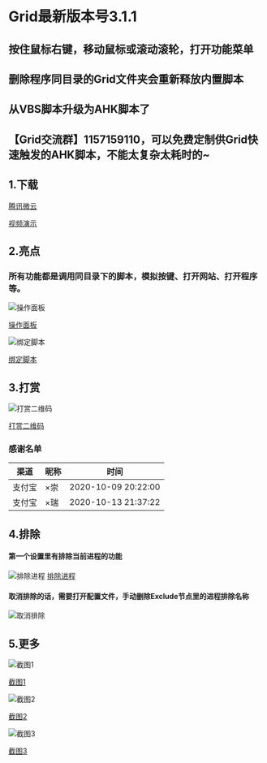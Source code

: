 Grid最新版本号3.1.1
====
## 按住鼠标右键，移动鼠标或滚动滚轮，打开功能菜单
## 删除程序同目录的Grid文件夹会重新释放内置脚本
## 从VBS脚本升级为AHK脚本了
## 【Grid交流群】1157159110，可以免费定制供Grid快速触发的AHK脚本，不能太复杂太耗时的~

## 1.下载

[腾讯微云](https://share.weiyun.com/EoHvFhk7)

[视频演示](https://www.bilibili.com/video/bv11i4y1E78H)


## 2.亮点

### 所有功能都是调用同目录下的脚本，模拟按键、打开网站、打开程序等。

![操作面板](https://meta.appinn.net/uploads/default/original/2X/7/70f0f31c27eb5c781ffd00f8e7f8e3a4eb0cd3c6.png)

[操作面板](https://meta.appinn.net/uploads/default/original/2X/7/70f0f31c27eb5c781ffd00f8e7f8e3a4eb0cd3c6.png)

![绑定脚本](https://meta.appinn.net/uploads/default/original/2X/8/889b227fb2d235760b62e33deb28e1678a474a2e.png)

[绑定脚本](https://meta.appinn.net/uploads/default/original/2X/8/889b227fb2d235760b62e33deb28e1678a474a2e.png)


## 3.打赏

![打赏二维码](https://ftp.bmp.ovh/imgs/2020/10/da0571167dd7e4d3.png)

[打赏二维码](https://s1.ax1x.com/2020/10/11/0cXcRO.png)

### 感谢名单

|   渠道  |  昵称 |        时间         |
| ------- | ---- | ------------------- |
|  支付宝 |  ×崇  | 2020-10-09 20:22:00 |
|  支付宝 |  ×瑞  | 2020-10-13 21:37:22 |

## 4.排除
#### 第一个设置里有排除当前进程的功能

![排除进程](https://meta.appinn.net/uploads/default/original/2X/a/a37ed56b904227a20d8fe0465ede4692c7449bdd.png)
[排除进程](https://meta.appinn.net/uploads/default/original/2X/a/a37ed56b904227a20d8fe0465ede4692c7449bdd.png)

#### 取消排除的话，需要打开配置文件，手动删除Exclude节点里的进程排除名称

![取消排除](https://meta.appinn.net/uploads/default/original/2X/6/64ef61a15f325ffbddd30609e8de70010f911718.png)

## 5.更多

![截图1](https://meta.appinn.net/uploads/default/original/2X/e/e3d8d8a527a50649c91b6f490531ce2895a52a79.png)

[截图1](https://meta.appinn.net/uploads/default/original/2X/e/e3d8d8a527a50649c91b6f490531ce2895a52a79.png)

![截图2](https://meta.appinn.net/uploads/default/original/2X/7/7f000bce3b4f7b48dff4bdbd9c7c0c1ef9d96773.png)

[截图2](https://meta.appinn.net/uploads/default/original/2X/7/7f000bce3b4f7b48dff4bdbd9c7c0c1ef9d96773.png)

![截图3](https://meta.appinn.net/uploads/default/original/2X/a/afa1fba364f13f7e9c33574814a0319b13d12cff.png)

[截图3](https://meta.appinn.net/uploads/default/original/2X/a/afa1fba364f13f7e9c33574814a0319b13d12cff.png)



